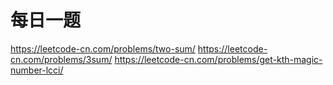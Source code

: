 # 每日一题
https://leetcode-cn.com/problems/two-sum/
https://leetcode-cn.com/problems/3sum/
https://leetcode-cn.com/problems/get-kth-magic-number-lcci/